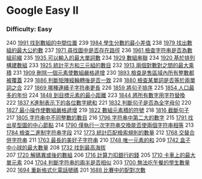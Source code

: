 # Google Easy II

### Difficulty: Easy

240 [1991 找到數組的中間位置](./Google/1991.md) 
239 [1984 學生分數的最小差值](./Google/1984.md) 
238 [1979 找出數組的最大公約數](./Google/1979.md) 
237 [1971 尋找圖中是否存在路徑](./Google/1971.md) 
236 [1961 檢查字符串是否為數組前綴](./Google/1961.md) 
235 [1935 可以輸入的最大單詞數](./Google/1935.md) 
234 [1929 數組串聯](./Google/1929.md) 
234 [1920 基於排列構建數組](./Google/1920.md) 
233 [1925 統計平方和三元組的數目](./Google/1925.md) 
232 [1913 兩個對數對之間的最大乘積](./Google/1913.md) 
231 [1909 刪除一個元素使數組嚴格遞增](./Google/1909.md) 
230 [1893 檢查是售區域內所有整數都被覆蓋](./Google/1893.md) 
229 [1886 判斷矩陣經輪轉後是否一致](./Google/1886.md) 
228 [1880 檢查某單詞是否等於兩單詞之合](./Google/1880.md) 
227 [1869 哪種連續子字符串更長](./Google/1869.md) 
226 [1859 將句子排序](./Google/1859.md) 
225 [1854 人口最多的年份](./Google/1854.md) 
224 [1848 到目標元素的最小距離](./Google/1848.md) 
223 [1844 將所有數字用字符替換](./Google/1844.md) 
222 [1837 K進制表示下的各位數字總和](./Google/1837.md) 
221 [1832 判斷句子是否為全字母句](./Google/1832.md) 
220 [1827 最小操作使數組嚴格遞增](./Google/1822.md) 
219 [1822 數組元素積的符號](./Google/1822.md) 
218 [1816 截斷句子](./Google/1816.md) 
217 [1805 字符串中不同整數的數目](./Google/1805.md) 
216 [1796 字符串中第二大的數字](./Google/1796.md) 
215 [1791 找出星型圖的中心節點](./Google/1791.md) 
214 [1790 僅執行一次字符串交換能否使兩個字符串相等](./Google/1790.md) 
213 [1784 檢查二進制字符串字段](./Google/1784.md) 
212 [1773 統計匹配檢索規則的數量](./Google/1763.md) 
212 [1768 交替合併字符串](./Google/1763.md) 
211 [1763 最長的美好子字符串](./Google/1763.md) 
210 [1748 唯一元素的和](./Google/1748.md) 
209 [1742 盒子中小球的最大數量](./Google/1742.md) 
208 [1732 找到最高海拔](./Google/1732.md)  
207 [1720 解碼異或後的數組](./Google/1720.md) 
206 [1716 計算力扣銀行的錢](./Google/1716.md) 
205 [1710 卡車上的最大單元素](./Google/1710.md) 
204 [1704 判斷字符串的兩半是否相似](./Google/1704.md) 
203 [1700 無法吃午餐的學生數量](./Google/1700.md) 
202 [1694 重新格式化電話號碼](./Google/1694.md) 
201 [1688 比賽中的配對次數](./Google/1688.md) 